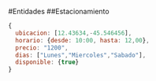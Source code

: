 #Entidades
##Estacionamiento
```javascript
{
  ubicacion: [12.43634,-45.546456],
  horario: {desde: 10:00, hasta: 12,00},
  precio: "1200",
  dias: ["Lunes","Miercoles","Sabado"],
  disponible: {true}
}

```
